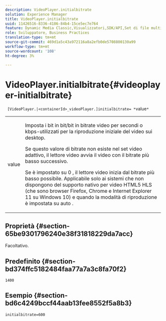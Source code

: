 ```yaml
---
description: VideoPlayer.initialbitrate
solution: Experience Manager
title: VideoPlayer.initialbitrate
uuid: 11426516-8336-4186-84b4-15ce5ec7e764
feature: Dynamic Media Classic,Visualizzatori,SDK/API,Set di file multimediali diversi
role: Sviluppatore, Business Practices
translation-type: tm+mt
source-git-commit: 469d1a5c43a972116a8a2efb0de5708800130a99
workflow-type: tm+mt
source-wordcount: '108'
ht-degree: 3%

---
```



# VideoPlayer.initialbitrate{#videoplayer-initialbitrate}

` [VideoPlayer.|<containerId>_videoPlayer.]initialbitrate= *`value`*`

<table id="table_6B56976AEADA440A9A6BC9C4F65D4ADA"> 
 <tbody> 
  <tr> 
   <td colname="col1"> <p> <span class="codeph"> <span class="varname"> value  </span> </span> </p> </td> 
   <td colname="col2"> <p>Imposta i bit in bit/bit in bitrate video per secondi o kbps-utilizzati per la riproduzione iniziale del video sui desktop. </p> <p>Se questo valore di bitrate non esiste nel set video adattivo, il lettore video avvia il video con il bitrate più basso successivo. </p> <p>Se è impostato su <span class="codeph"> 0 </span>, il lettore video inizia dal bitrate più basso possibile. Applicabile solo ai sistemi che non dispongono del supporto nativo per video HTML5 HLS (che sono browser Firefox, Chrome e Internet Explorer 11 su Windows 10) e quando la modalità di riproduzione è impostata su <span class="codeph"> auto </span>. </p> </td> 
  </tr> 
 </tbody> 
</table>

## Proprietà {#section-65be9301796240e38f31818229da7acc}

Facoltativo.

## Predefinito {#section-bd374ffc5182484faa77a7a3c8fa70f2}

`1400`

## Esempio {#section-bd6c4249bccf44aab13fee8552f5a8b3}

`initialbitrate=600`
